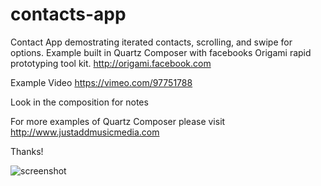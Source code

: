contacts-app
============

Contact App demostrating iterated contacts, scrolling, and swipe for options. Example built in Quartz Composer with facebooks Origami rapid prototyping tool kit. http://origami.facebook.com

Example Video https://vimeo.com/97751788

Look in the composition for notes

For more examples of Quartz Composer please visit http://www.justaddmusicmedia.com

Thanks!

![screenshot](http://justaddmusicmedia.com/wp-content/uploads/2014/06/thumbWeb1.jpg)
